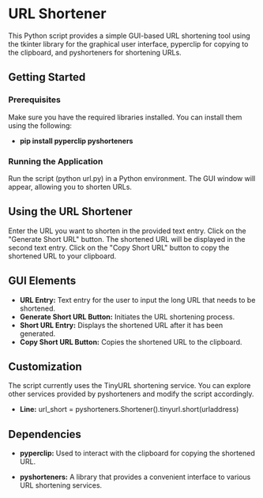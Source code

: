 # URL Shortener

This Python script provides a simple GUI-based URL shortening tool using the tkinter library for the graphical user interface, pyperclip for copying to the clipboard, and pyshorteners for shortening URLs.

## Getting Started

### Prerequisites

Make sure you have the required libraries installed. You can install them using the following:

- **pip install pyperclip pyshorteners**

### Running the Application

Run the script (python url.py) in a Python environment. The GUI window will appear, allowing you to shorten URLs.

## Using the URL Shortener
Enter the URL you want to shorten in the provided text entry.
Click on the "Generate Short URL" button.
The shortened URL will be displayed in the second text entry.
Click on the "Copy Short URL" button to copy the shortened URL to your clipboard.

## GUI Elements
- **URL Entry:** Text entry for the user to input the long URL that needs to be shortened.
- **Generate Short URL Button:** Initiates the URL shortening process.
- **Short URL Entry:** Displays the shortened URL after it has been generated.
- **Copy Short URL Button:** Copies the shortened URL to the clipboard.

## Customization
The script currently uses the TinyURL shortening service. You can explore other services provided by pyshorteners and modify the script accordingly.

- **Line:** url_short = pyshorteners.Shortener().tinyurl.short(urladdress)

## Dependencies
- **pyperclip:** Used to interact with the clipboard for copying the shortened URL.

- **pyshorteners:** A library that provides a convenient interface to various URL shortening services.



